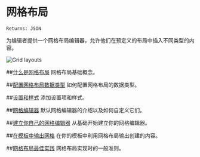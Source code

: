 # 网格布局 #

`Returns: JSON`

为编辑者提供一个网格布局编辑器，允许他们在预定义的布局中插入不同类型的内容。

![Grid layouts](Grid-Layout/images/editor.png)

##[什么是网格布局](Grid-Layout/What-Are-Grid-Layouts.md)
网格布局基础概念。

##[配置网格布局数据类型](Grid-Layout/configuring-the-grid-layout-datatype.md)
如何配置网格布局的数据类型。

##[设置和样式](Grid-Layout/Settings-and-styles.md)
添加设置项和样式。

##[网格编辑器](Grid-Layout/grid-editors.md)
默认网格编辑器的介绍以及如何自定义它们。

##[建立你自己的网格编辑器](Grid-Layout/build-your-own-editor.md)
从基础开始建立你的网格编辑器。

##[在模板中输出网格](Grid-Layout/Render-Grid-In-Template.md)
在你的模板中利用网格布局输出创建的内容。

##[网格布局最佳实践](Grid-Layout/Grid-Layout-Best-Practices.md)
网格布局实现时的一般准则。